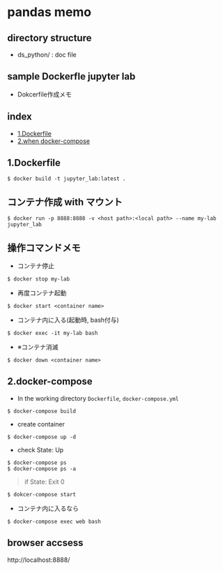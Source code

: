 # pandas memo
## directory structure
-  ds_python/ : doc file

## sample Dockerfle jupyter lab
- Dokcerfile作成メモ 

## index
- [1.Dockerfile](#1.Dockerfile)
- [2.when docker-compose](#2.docker-compose)

## 1.Dockerfile
```
$ docker build -t jupyter_lab:latest .
```

## コンテナ作成 with マウント
```
$ docker run -p 8888:8888 -v <host path>:<local path> --name my-lab jupyter_lab
```

## 操作コマンドメモ
- コンテナ停止
```
$ docker stop my-lab
```
- 再度コンテナ起動

```
$ docker start <container name>
```
- コンテナ内に入る(起動時, bash付与)

```
$ docker exec -it my-lab bash
```

- ※コンテナ消滅

```
$ docker down <container name>
```

## 2.docker-compose

- In the working directory `Dockerfile`, `docker-compose.yml`
```
$ docker-compose build
```

- create container
```
$ docker-compose up -d
```

- check State: Up
```
$ docker-compose ps
$ docker-compose ps -a
```
>if State: Exit 0
```
$ dokcer-compose start
```

- コンテナ内に入るなら

```
$ docker-compose exec web bash
```

## browser accsess
http://localhost:8888/

